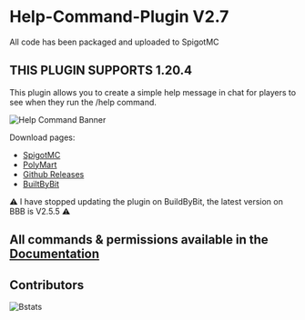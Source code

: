 # Help-Command-Plugin V2.7
All code has been packaged and uploaded to SpigotMC
## THIS PLUGIN SUPPORTS 1.20.4

This plugin allows you to create a simple help message in chat for players to see when they run the /help command.

![Help Command Banner](https://i.imgur.com/HX9MCA2.png)

Download pages:
+ [SpigotMC](https://www.spigotmc.org/resources/help-command.102926/)
+ [PolyMart](https://polymart.org/resource/help-command-1-18-1-20-2.5143#!)
+ [Github Releases](https://github.com/VoidemLIVE/Help-Command-Plugin/releases)
+ [BuiltByBit](https://builtbybit.com/resources/help-command.28957/)

:warning: I have stopped updating the plugin on BuildByBit, the latest version on BBB is V2.5.5 :warning:

## All commands & permissions available in the [Documentation](https://hcdocs.voidem.com/)

## Contributors

<!-- ALL-CONTRIBUTORS-LIST:START - Do not remove or modify this section -->
<!-- prettier-ignore-start -->
<!-- markdownlint-disable -->

<!-- markdownlint-restore -->
<!-- prettier-ignore-end -->

<!-- ALL-CONTRIBUTORS-LIST:END -->

![Bstats](https://bstats.org/signatures/bukkit/Help%20Plugin.svg)
